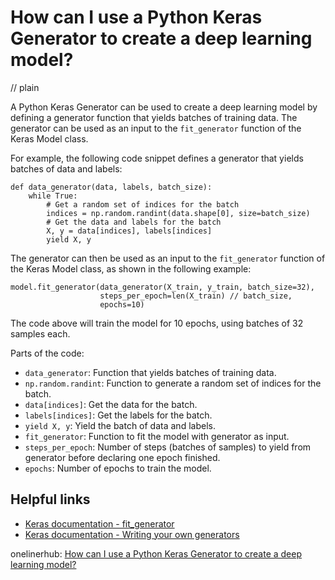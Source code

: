 # How can I use a Python Keras Generator to create a deep learning model?
// plain

A Python Keras Generator can be used to create a deep learning model by defining a generator function that yields batches of training data. The generator can be used as an input to the `fit_generator` function of the Keras Model class.

For example, the following code snippet defines a generator that yields batches of data and labels:

```
def data_generator(data, labels, batch_size):
    while True:
        # Get a random set of indices for the batch
        indices = np.random.randint(data.shape[0], size=batch_size)
        # Get the data and labels for the batch
        X, y = data[indices], labels[indices]
        yield X, y
```

The generator can then be used as an input to the `fit_generator` function of the Keras Model class, as shown in the following example:

```
model.fit_generator(data_generator(X_train, y_train, batch_size=32),
                    steps_per_epoch=len(X_train) // batch_size,
                    epochs=10)
```

The code above will train the model for 10 epochs, using batches of 32 samples each.

Parts of the code:

- `data_generator`: Function that yields batches of training data.
- `np.random.randint`: Function to generate a random set of indices for the batch.
- `data[indices]`: Get the data for the batch.
- `labels[indices]`: Get the labels for the batch.
- `yield X, y`: Yield the batch of data and labels.
- `fit_generator`: Function to fit the model with generator as input.
- `steps_per_epoch`: Number of steps (batches of samples) to yield from generator before declaring one epoch finished.
- `epochs`: Number of epochs to train the model.

## Helpful links

- [Keras documentation - fit_generator](https://keras.io/models/model/#fit_generator)
- [Keras documentation - Writing your own generators](https://keras.io/models/model/#writing-your-own-generators)

onelinerhub: [How can I use a Python Keras Generator to create a deep learning model?](https://onelinerhub.com/python-keras/how-can-i-use-a-python-keras-generator-to-create-a-deep-learning-model)